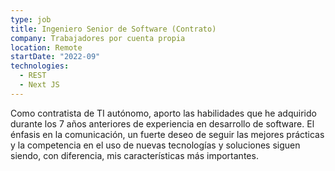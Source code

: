 ```yaml
---
type: job
title: Ingeniero Senior de Software (Contrato)
company: Trabajadores por cuenta propia
location: Remote
startDate: "2022-09"
technologies:
  - REST
  - Next JS
---
```


Como contratista de TI autónomo, aporto las habilidades que he adquirido durante los 7 años anteriores de experiencia en desarrollo de software. El énfasis en la comunicación, un fuerte deseo de seguir las mejores prácticas y la competencia en el uso de nuevas tecnologías y soluciones siguen siendo, con diferencia, mis características más importantes.
